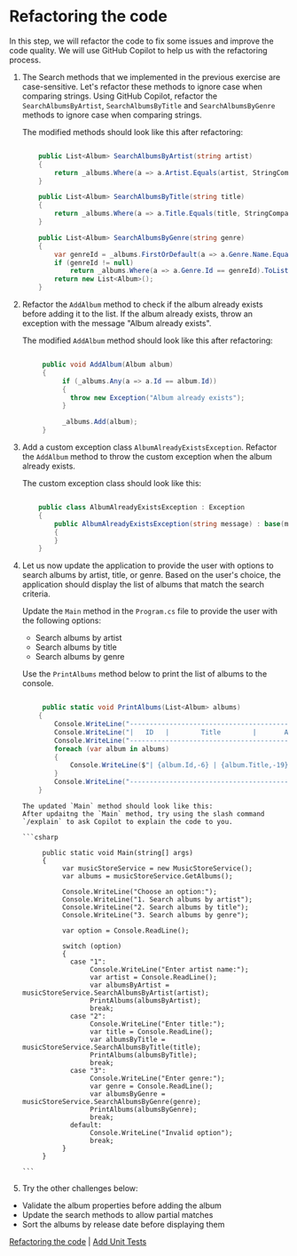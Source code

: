 # Refactoring the code

In this step, we will refactor the code to fix some issues and improve the code quality. We will use GitHub Copilot to help us with the refactoring process.

1.  The Search methods that we implemented in the previous exercise are case-sensitive. Let's refactor these methods to ignore case when comparing strings.
    Using GitHub Copilot, refactor the `SearchAlbumsByArtist`, `SearchAlbumsByTitle` and `SearchAlbumsByGenre` methods to ignore case when comparing strings.

    The modified methods should look like this after refactoring:

    ```csharp

        public List<Album> SearchAlbumsByArtist(string artist)
        {
            return _albums.Where(a => a.Artist.Equals(artist, StringComparison.OrdinalIgnoreCase)).ToList();
        }

        public List<Album> SearchAlbumsByTitle(string title)
        {
            return _albums.Where(a => a.Title.Equals(title, StringComparison.OrdinalIgnoreCase)).ToList();
        }

        public List<Album> SearchAlbumsByGenre(string genre)
        {
            var genreId = _albums.FirstOrDefault(a => a.Genre.Name.Equals(genre, StringComparison.OrdinalIgnoreCase))?.Genre.Id;
            if (genreId != null)
                return _albums.Where(a => a.Genre.Id == genreId).ToList();
            return new List<Album>();
        }

    ```

2.  Refactor the `AddAlbum` method to check if the album already exists before adding it to the list. If the album already exists, throw an exception with the message "Album already exists".

    The modified `AddAlbum` method should look like this after refactoring:

    ```csharp

         public void AddAlbum(Album album)
         {
              if (_albums.Any(a => a.Id == album.Id))
              {
                throw new Exception("Album already exists");
              }

              _albums.Add(album);
         }

    ```

3.  Add a custom exception class `AlbumAlreadyExistsException`. Refactor the `AddAlbum` method to throw the custom exception when the album already exists.

    The custom exception class should look like this:

    ```csharp

        public class AlbumAlreadyExistsException : Exception
        {
            public AlbumAlreadyExistsException(string message) : base(message)
            {
            }
        }

    ```

4.  Let us now update the application to provide the user with options to search albums by artist, title, or genre. Based on the user's choice, the application should display the list of albums that match the search criteria.

    Update the `Main` method in the `Program.cs` file to provide the user with the following options:

    - Search albums by artist
    - Search albums by title
    - Search albums by genre

    Use the `PrintAlbums` method below to print the list of albums to the console.

    ```csharp

         public static void PrintAlbums(List<Album> albums)
        {
            Console.WriteLine("--------------------------------------------------------------");
            Console.WriteLine("|   ID   |        Title        |       Artist       |   Genre   |");
            Console.WriteLine("--------------------------------------------------------------");
            foreach (var album in albums)
            {
                Console.WriteLine($"| {album.Id,-6} | {album.Title,-19} | {album.Artist,-18} | {album.Genre,-9} |");
            }
            Console.WriteLine("--------------------------------------------------------------");
        }
    ```

        The updated `Main` method should look like this:
        After updaitng the `Main` method, try using the slash command `/explain` to ask Copilot to explain the code to you.

        ```csharp

             public static void Main(string[] args)
             {
                  var musicStoreService = new MusicStoreService();
                  var albums = musicStoreService.GetAlbums();

                  Console.WriteLine("Choose an option:");
                  Console.WriteLine("1. Search albums by artist");
                  Console.WriteLine("2. Search albums by title");
                  Console.WriteLine("3. Search albums by genre");

                  var option = Console.ReadLine();

                  switch (option)
                  {
                    case "1":
                         Console.WriteLine("Enter artist name:");
                         var artist = Console.ReadLine();
                         var albumsByArtist = musicStoreService.SearchAlbumsByArtist(artist);
                         PrintAlbums(albumsByArtist);
                         break;
                    case "2":
                         Console.WriteLine("Enter title:");
                         var title = Console.ReadLine();
                         var albumsByTitle = musicStoreService.SearchAlbumsByTitle(title);
                         PrintAlbums(albumsByTitle);
                         break;
                    case "3":
                         Console.WriteLine("Enter genre:");
                         var genre = Console.ReadLine();
                         var albumsByGenre = musicStoreService.SearchAlbumsByGenre(genre);
                         PrintAlbums(albumsByGenre);
                         break;
                    default:
                         Console.WriteLine("Invalid option");
                         break;
                  }
             }

        ```

5.  Try the other challenges below:

- Validate the album properties before adding the album
- Update the search methods to allow partial matches
- Sort the albums by release date before displaying them

[Refactoring the code](./03-Step03.md) | [Add Unit Tests](./04-Step04.md)
